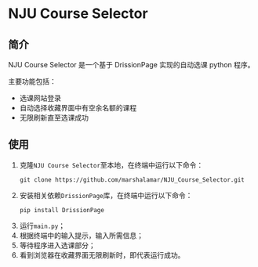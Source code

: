 # NJU Course Selector

## 简介

NJU Course Selector 是一个基于 DrissionPage 实现的自动选课 python 程序。

主要功能包括：

- 选课网站登录
- 自动选择收藏界面中有空余名额的课程
- 无限刷新直至选课成功

## 使用

1. 克隆`NJU Course Selector`至本地，在终端中运行以下命令：
    ```
    git clone https://github.com/marshalamar/NJU_Course_Selector.git
    ```
2. 安装相关依赖`DrissionPage`库，在终端中运行以下命令：
    ```
    pip install DrissionPage
    ```
3. 运行`main.py`；
4. 根据终端中的输入提示，输入所需信息；
5. 等待程序进入选课部分；
6. 看到浏览器在收藏界面无限刷新时，即代表运行成功。